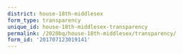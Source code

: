 ```yaml
---
district: house-18th-middlesex
form_type: transparency
unique_id: house-18th-middlesex-transparency
permalink: /2020bq/house-18th-middlesex/transparency/
form_id: '201707123019141'
---
```

